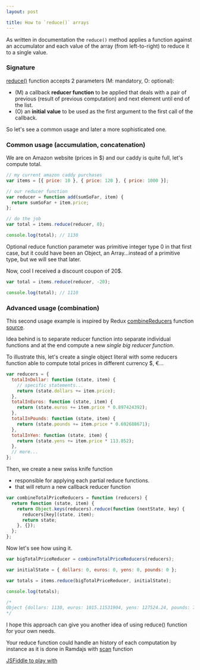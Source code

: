 ```yaml
---
layout: post

title: How to `reduce()` arrays
---
```


As written in documentation the `reduce()` method applies a function against an accumulator and each value of the array (from left-to-right) to reduce it to a single value.

### Signature

[reduce()](https://developer.mozilla.org/en-US/docs/Web/JavaScript/Reference/Global_Objects/Array/Reduce) function accepts 2 parameters (M: mandatory, O: optional):

- (M) a callback **reducer function** to be applied that deals with a pair of previous (result of previous computation) and next element until end of the list.
- (O) an **initial value** to be used as the first argument to the first call of the callback.

So let's see a common usage and later a more sophisticated one.

### Common usage (accumulation, concatenation)

We are on Amazon website (prices in \$) and our caddy is quite full, let's compute total.

```javascript
// my current amazon caddy purchases
var items = [{ price: 10 }, { price: 120 }, { price: 1000 }];

// our reducer function
var reducer = function add(sumSoFar, item) {
  return sumSoFar + item.price;
};

// do the job
var total = items.reduce(reducer, 0);

console.log(total); // 1130
```

Optional reduce function parameter was primitive integer type 0 in that first case, but it could have been an Object, an Array...instead of a primitive type,
but we will see that later.

Now, cool I received a discount coupon of 20\$.

```javascript
var total = items.reduce(reducer, -20);

console.log(total); // 1110
```

### Advanced usage (combination)

This second usage example is inspired by Redux [combineReducers](http://redux.js.org/docs/api/combineReducers.html) function [source](https://github.com/reactjs/redux/blob/master/src/combineReducers.js#L93).

Idea behind is to separate reducer function into separate individual functions and at the end compute a new _single big reducer function_.

To illustrate this, let's create a single object literal with some reducers function able to compute total prices in different currency \$, €...

```javascript
var reducers = {
  totalInDollar: function (state, item) {
    // specific statements...
    return (state.dollars += item.price);
  },
  totalInEuros: function (state, item) {
    return (state.euros += item.price * 0.897424392);
  },
  totalInPounds: function (state, item) {
    return (state.pounds += item.price * 0.692688671);
  },
  totalInYen: function (state, item) {
    return (state.yens += item.price * 113.852);
  },
  // more...
};
```

Then, we create a new swiss knife function

- responsible for applying each partial reduce functions.
- that will return a new callback reducer function

```javascript
var combineTotalPriceReducers = function (reducers) {
  return function (state, item) {
    return Object.keys(reducers).reduce(function (nextState, key) {
      reducers[key](state, item);
      return state;
    }, {});
  };
};
```

Now let's see how using it.

```javascript
var bigTotalPriceReducer = combineTotalPriceReducers(reducers);

var initialState = { dollars: 0, euros: 0, yens: 0, pounds: 0 };

var totals = items.reduce(bigTotalPriceReducer, initialState);

console.log(totals);

/*
Object {dollars: 1130, euros: 1015.11531904, yens: 127524.24, pounds: 785.81131152}
*/
```

I hope this approach can give you another idea of using reduce() function for your own needs.

Your reduce function could handle an history of each computation by instance as it is done in Ramdajs with [scan](http://ramdajs.com/docs/#scan) function

[JSFiddle to play with](https://jsfiddle.net/darul75/81tgt0cd/)
